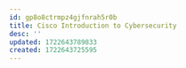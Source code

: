 ```yaml
---
id: gp8o8ctrmpz4gjfnrah5r0b
title: Cisco Introduction to Cybersecurity
desc: ''
updated: 1722643789833
created: 1722643725595
---
```



